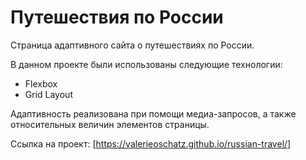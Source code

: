 # Путешествия по России


Страница адаптивного сайта о путешествиях по России.  

В данном проекте были использованы следующие технологии:
* Flexbox
* Grid Layout

Адаптивность реализована при помощи медиа-запросов, а также относительных величин элементов страницы.  

Ссылка на проект: [https://valerieoschatz.github.io/russian-travel/]


